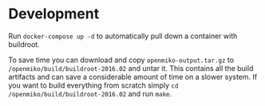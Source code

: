 # Development

Run `docker-compose up -d` to automatically pull down a container with buildroot.

To save time you can download and copy `openmiko-output.tar.gz` to `/openmiko/build/buildroot-2016.02` and untar it. This contains all the build artifacts and can save a considerable amount of time on a slower system. If you want to build everything from scratch simply `cd /openmiko/build/buildroot-2016.02` and run `make`.


